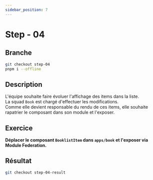 ```yaml
---
sidebar_position: 7
---
```


# Step - 04

## Branche

```bash
git checkout step-04
pnpm i --offline
```

## Description

L'équipe souhaite faire évoluer l'affichage des items dans la liste.  
La squad `Book` est chargé d'effectuer les modifications.  
Comme elle devient responsable du rendu de ces items, elle souhaite rapatrier le composant dans son module et l'exposer.

## Exercice

**Déplacer le composant `BooklistItem` dans `apps/book` et l'exposer via Module Federation.**

## Résultat

```bash
git checkout step-04-result
```
